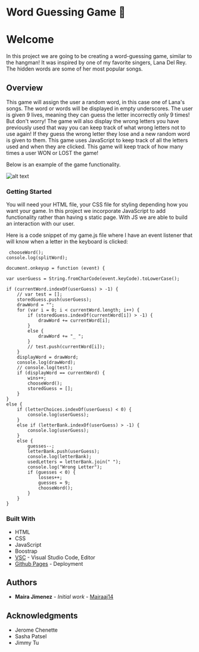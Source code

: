 # Word Guessing Game 🧠

# Welcome
In this project we are going to be creating a word-guessing game, similar to the hangman!
It was inspired by one of my favorite singers, Lana Del Rey.
The hidden words are some of her most popular songs.
## Overview
This game will assign the user a random word, in this case one of Lana's songs. The word or words will be displayed in empty underscores. The user is given 9 lives, meaning they can guess the letter incorrectly only 9 times! But don't worry! The game will also display the wrong letters you have previously used that way you can keep track of what wrong letters not to use again! If they guess the wrong letter they lose and a new random word is given to them.
This game uses JavaScript to keep track of all the letters used and when they are clicked.
This game will keep track of how many times a user WON or LOST the game!


Below is an example of the game functionality.

![alt text](wordguess.gif)

### Getting Started
You will need  your HTML file, your CSS file for styling depending how you want your game.
In this project we incorporate JavaScript to add functionality rather than having s static page.
With JS we are able to build an interaction with our user. 

Here is a code snippet of my game.js file where I have an event listener that will know when a letter in the keyboard is clicked:

``` 
 chooseWord();
console.log(splitWord);

document.onkeyup = function (event) {

var userGuess = String.fromCharCode(event.keyCode).toLowerCase();

if (currentWord.indexOf(userGuess) > -1) {
    // var test = [];
    storedGuess.push(userGuess);
    drawWord = "";
    for (var i = 0; i < currentWord.length; i++) {
        if (storedGuess.indexOf(currentWord[i]) > -1) {
            drawWord += currentWord[i];
        }
        else {
            drawWord += "_ ";
        }
        // test.push(currentWord[i]);
    }
    displayWord = drawWord;
    console.log(drawWord);
    // console.log(test);
    if (displayWord == currentWord) {
        wins++;
        chooseWord();
        storedGuess = [];
    }
}
else {
    if (letterChoices.indexOf(userGuess) < 0) {
        console.log(userGuess);
    }
    else if (letterBank.indexOf(userGuess) > -1) {
        console.log(userGuess);
    }
    else {
        guesses--;
        letterBank.push(userGuess);
        console.log(letterBank);
        usedLetters = letterBank.join(" ");
        console.log("Wrong Letter");
        if (guesses < 0) {
            losses++;
            guesses = 9;
            chooseWord();
        }
    }
}

```

### Built With
* HTML
* CSS
* JavaScript
* Boostrap
* [VSC](https) - Visual Studio Code, Editor
* [Github Pages](https) - Deployment

## Authors

* **Maira Jimenez** - *Initial work* - [Mairaaj14](https://github.com/Mairaaj14)


## Acknowledgments

* Jerome Chenette
* Sasha Patsel
* Jimmy Tu
